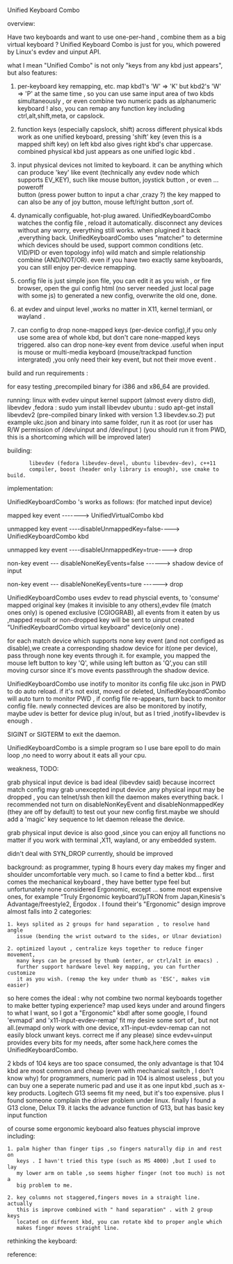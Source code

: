 Unified Keyboard Combo 

overview:

Have two keyboards and want to use one-per-hand , combine them as a big 
virtual keyboard ? Unified Keyboard Combo is just for you, which powered by
Linux's evdev and uinput API.

what I mean "Unified Combo" is not only "keys from any kbd just appears",
but also features:

  1. per-keyboard key remapping, etc. map kbd1's 'W' => 'K' but kbd2's 
     'W' => 'P'  at the same time , so you can use same input area 
     of two kbds simultaneously , or even combine two numeric pads as 
     alphanumeric keyboard ! also, you can remap any function key including
     ctrl,alt,shift,meta, or capslock.

  2. function keys (especially capslock, shift) across different physical kbds
     work as one unified keyboard, pressing 'shift'  key (even this is a 
     mapped shift key) on left kbd also gives right kbd's char uppercase.
     combined physical kbd just appears as one unified logic kbd .
     
  3. input physical devices not limited to keyboard. it can be anything which
     can produce 'key' like event (technically any evdev node which supports 
     EV_KEY), such like mouse button, joystick button , or even ... poweroff    
     button (press power button to input a char ,crazy ?) the key mapped to 
     can also be any of joy button, mouse left/right button ,sort of.

  4. dynamically configuable, hot-plug awared. UnifiedKeyboardCombo watches 
     the config file , reload it automatically. disconnect any devices without
     any worry, everything still works. when plugined it back ,everything back.
     UnifiedKeyboardCombo uses "matcher" to determine which devices should be 
     used, support common conditions (etc. VID/PID or even topology info) wild 
     match and simple relationship combine (AND/NOT/OR). even if you have two 
     exactly same keyboards, you can still enjoy per-device remapping.
  
  5. config file is just simple json file, you can edit it as you wish , or 
     fire browser, open the gui config html (no server needed ,just local page 
     with some js) to generated a new config, overwrite the old one, done.
     
  6. at evdev and uinput level ,works no matter in X11, kernel termianl, or 
     wayland .

  7. can config to drop none-mapped keys (per-device config),if you only use
     some area of whole kbd, but don't care none-mapped keys triggered. also 
     can drop none-key event from device .useful when input is mouse or 
     multi-media keyboard (mouse/trackpad function intergrated) ,you only need
     their key event, but not their move event .


build and run requirements :

  for easy testing ,precompiled binary for i386 and x86_64 are provided. 

  running: linux with evdev uinput kernel support (almost every distro did),
           libevdev ,fedora : sudo yum install libevdev 
                     ubuntu : sudo apt-get install libevdev2
                     (pre-compiled binary linked with version 1.3 libevdev.so.2)
           put example ukc.json and binary into same folder, run it as root 
           (or user has R/W permission of /dev/uinput and /dev/input )
           (you should run it from PWD, this is a shortcoming which will be 
            improved later)

  building:
  
           libevdev (fedora libevdev-devel, ubuntu libevdev-dev), c++11 
           compiler, boost (header only library is enough), use cmake to build. 

implementation:

  UnifiedKeyboardCombo 's works as follows: (for matched input device)


mapped key event -------> UnifiedVirtualCombo kbd

unmapped key event ----disableUnmappedKey=false---->  UnifiedKeyboardCombo kbd 

unmapped key event ----disableUnmappedKey=true---->  drop

non-key event --- disableNoneKeyEvents=false ------> shadow device of input 

non-key event --- disableNoneKeyEvents=ture ------> drop


  
   UnifiedKeyboardCombo uses evdev to read physcial events, to 'consume' 
mapped original key (makes it invisible to any others),evdev file (match ones
only) is opened exclusive (CGIOGRAB), all events from it eaten by us ,mapped 
result or non-dropped key will be sent to uinput created "UnifiedKeyboardCombo
 virtual keyboard" device(only one) .

   for each match device which supports none key event (and not configed as 
disable),we create a corresponding shadow device for it(one per device), pass 
through none key events through it. for example, you mapped the mouse left 
button to key 'Q', while using left button as 'Q',you can still moving cursor 
since it's move events passthrough the shadow device.


   UnifiedKeyboardCombo use inotify to monitor its config file ukc.json in PWD 
to do auto reload. if it's not exist, moved or deleted, UnifiedKeyboardCombo 
will auto turn to monitor PWD , if config file re-appears, turn back to 
monitor config file. newly connected devices are also be monitored by inotify,
maybe udev is better for device plug in/out, but as I tried ,inotify+libevdev 
is enough . 

   SIGINT or SIGTERM to exit the daemon.

   UnifiedKeyboardCombo is a simple program so I use bare epoll to do main 
loop ,no need to worry about it eats all your cpu.

weakness, TODO:

   grab physical input device is bad ideal (libevdev said) because incorrect 
match config may grab unexcepted input device ,any physical input may be 
dropped , you can telnet/ssh then kill the daemon makes everything back. I 
recommended not turn on disableNonKeyEvent and disableNonmappedKey (they are 
off by default) to test out your new config first.maybe we should add a 'magic'
key sequence to let daemon release the device.

   grab physical input device is also good ,since you can enjoy all functions
no matter if you work with terminal ,X11, wayland, or any embedded system.

   didn't deal with SYN_DROP currently, should be improved
   
        

background:
   as programmer, typing 8 hours every day makes my finger and shoulder 
uncomfortable very much. so I came to find a better kbd... first comes the 
mechanical keyboard ,  they have better type feel but unfortunately none 
considered Ergonomic,  except ... some most expensive ones, for example “Truly 
Ergonomic keyboard”/μTRON from Japan,Kinesis's Advantage/freestyle2, Ergodox .
I found their's "Ergonomic" design improve almost falls into 2 categories:


    1. keys splited as 2 groups for hand separation , to resolve hand angle
       issue (bending the wrist outward to the sides, or Ulnar deviation)

    2. optimized layout , centralize keys together to reduce finger movement,
       many keys can be pressed by thumb (enter, or ctrl/alt in emacs) . 
       further support hardware level key mapping, you can further customize 
       it as you wish. (remap the key under thumb as 'ESC', makes vim easier)

   so here comes the ideal : why not combine two normal keyboards together to 
make better typing  experience? map used keys under and around fingers to what 
I want, so I got a "Ergonomic" kbd! after some google, I found 'evmapd' and 
'x11-input-evdev-remap' fit my desire some sort of , but not all.(evmapd only 
work with one device, x11-input-evdev-remap can not easily block unwant keys. 
correct me if any please) since evdev+uinput provides every bits for my needs, 
after some hack,here comes the UnifiedKeyboardCombo.

   2 kbds of 104 keys are too space consumed, the only advantage is that 104 
kbd are most common and cheap (even with mechanical switch , I don't know why)
for programmers, numeric pad in 104 is almost useless , but you can buy one a
seperate numeric pad and use it as one input kbd ,such as x-key products. 
Logitech G13 seems fit my need, but it's too expensive. plus I found someone 
complain the driver problem under linux. finally I found a G13 clone, Delux T9.
it lacks the advance function of G13, but has basic key input function 



of course some ergonomic keyboard also featues physcial improve including:
 
    1. palm higher than finger tips ,so fingers naturally dip in and rest on 
       keys . I havn't tried this type (such as MS 4000) ,but I used to lay
       my lower arm on table ,so seems higher finger (not too much) is not a 
       big problem to me.

    2. key columns not staggered,fingers moves in a straight line. actually 
       this is improve combined with " hand separation" . with 2 group keys 
       located on different kbd, you can rotate kbd to proper angle which 
       makes finger moves straight line. 

   
rethinking the keyboard:



reference:

